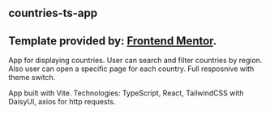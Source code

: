 ## countries-ts-app

## Template provided by: [Frontend Mentor](https://www.frontendmentor.io/challenges/rest-countries-api-with-color-theme-switcher-5cacc469fec04111f7b848ca).

App for displaying countries. User can search and filter countries by region. Also user can open a specific page for each country. Full resposnive with theme switch.

App built with Vite.
Technologies: TypeScript, React, TailwindCSS with DaisyUI, axios for http requests.
